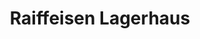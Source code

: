 ---
title: "Raiffeisen Lagerhaus"
url: /hopfgarten-im-brixental/raiffeisen-lagerhaus/
shop: Baumarkt
---